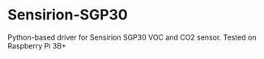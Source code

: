 # Sensirion-SGP30
Python-based driver for Sensirion SGP30 VOC and CO2 sensor. Tested on Raspberry Pi 3B+
